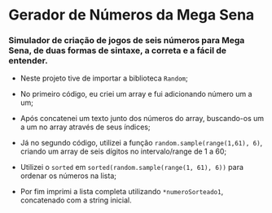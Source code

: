 # Gerador de Números da Mega Sena

### Simulador de criação de jogos de seis números para Mega Sena, de duas formas de sintaxe, a correta e a fácil de entender.

- Neste projeto tive de importar a biblioteca ```Random```;
- No primeiro código, eu criei um array e fui adicionando número um a um;
- Após concatenei um texto junto dos números do array, buscando-os um a um no array através de seus índices;

- Já no segundo código, utilizei a função ```random.sample(range(1,61), 6)```, 
criando um array de seis dígitos no intervalo/range de 1 a 60;
- Utilizei o ```sorted``` em ```sorted(random.sample(range(1, 61), 6))``` para ordenar os números na lista;
- Por fim imprimi a lista completa utilizando ```*numeroSorteado1```, concatenado com a string inicial.
